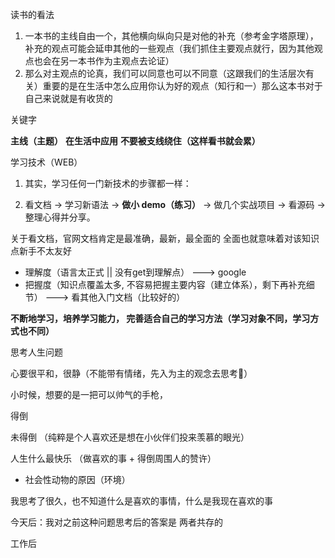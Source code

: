 

读书的看法

1. 一本书的主线自由一个，其他横向纵向只是对他的补充（参考金字塔原理），补充的观点可能会延申其他的一些观点（我们抓住主要观点就行，因为其他观点也会在另一本书作为主观点去论证）
2. 那么对主观点的论真，我们可以同意也可以不同意（这跟我们的生活层次有关）重要的是在生活中怎么应用你认为好的观点（知行和一）那么这本书对于自己来说就是有收货的

关键字

**主线（主题）**   **在生活中应用**
**不要被支线绕住（这样看书就会累）**



学习技术（WEB）
1. 其实，学习任何一门新技术的步骤都一样：

2. 看文档 → 学习新语法 → **做小 demo（练习）** → 做几个实战项目 → 看源码 → 整理心得并分享。

关于看文档，官网文档肯定是最准确，最新，最全面的
全面也就意味着对该知识点新手不太友好
  - 理解度（语言太正式 || 没有get到理解点）   --->   google
  - 把握度（知识点覆盖太多, 不容易把握主要内容（建立体系），剩下再补充细节） --->  看其他入门文档（比较好的）


**不断地学习，培养学习能力， 完善适合自己的学习方法（学习对象不同，学习方式也不同）**



思考人生问题

心要很平和，很静（不能带有情绪，先入为主的观念去思考🤔）

小时候，想要的是一把可以帅气的手枪， 

得倒

未得倒
（纯粹是个人喜欢还是想在小伙伴们投来羡慕的眼光）

人生什么最快乐
（做喜欢的事 + 得倒周围人的赞许）
 + 社会性动物的原因（环境）

 我思考了很久，也不知道什么是喜欢的事情，什么是我现在喜欢的事

今天后：我对之前这种问题思考后的答案是 两者共存的


工作后


